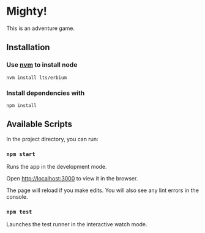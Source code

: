 # Mighty!

This is an adventure game.

## Installation

### Use [nvm](https://github.com/nvm-sh/nvm) to install node

    nvm install lts/erbium

### Install dependencies with

    npm install

## Available Scripts

In the project directory, you can run:

### `npm start`

Runs the app in the development mode.

Open [http://localhost:3000](http://localhost:3000) to view it in the
browser.

The page will reload if you make edits. You will also see any lint
errors in the console.

### `npm test`

Launches the test runner in the interactive watch mode.
